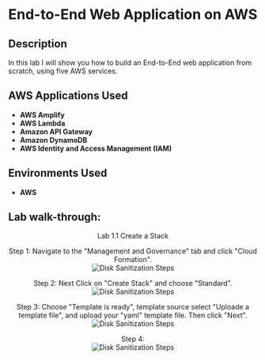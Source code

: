 <h1>End-to-End Web Application on AWS</h1>


<h2>Description</h2>
In this lab I will show you how to build an End-to-End web application from scratch, using five AWS services. <br />


<h2>AWS Applications Used</h2> 

- <b>AWS Amplify</b> 
- <b>AWS Lambda</b>
- <b>Amazon API Gateway</b> 
- <b>Amazon DynamoDB</b>
- <b>AWS Identity and Access Management (IAM)</b> 


<h2>Environments Used </h2>

- <b>AWS</b> 

<h2>Lab walk-through:</h2> 

<p align="center">
Lab 1.1 Create a Stack <br/> 

<p align="center">
Step 1: Navigate to the "Management and Governance" tab and click "Cloud Formation".  <br/>
<img src="https://github.com/brycehallcloud/Serverless-Web-Application-on-AWS/assets/144934324/03fc829c-c42b-4f9f-adfd-6048f820612c" alt="Disk Sanitization Steps"/>
<br /> 

<p align="center">
Step 2: Next Click on "Create Stack" and choose "Standard". <br/>
<img src="https://github.com/brycehallcloud/Serverless-Web-Application-on-AWS/assets/144934324/e4a3356a-e8de-4787-bde2-d2fba0d64c41" alt="Disk Sanitization Steps"/>
<br /> 

<p align="center">
Step 3: Choose "Template is ready", template source select "Uploade a template file", and upload your "yaml" template file. Then click "Next".  <br/>
<img src="https://github.com/brycehallcloud/Serverless-Web-Application-on-AWS/assets/144934324/46a76738-1294-4c0d-a38a-86752d986f23" alt="Disk Sanitization Steps"/>
<br /> 

<p align="center">
Step 4:   <br/>
<img src="https://github.com/brycehallcloud/Serverless-Web-Application-on-AWS/assets/144934324/46a76738-1294-4c0d-a38a-86752d986f23" alt="Disk Sanitization Steps"/>
<br /> 
